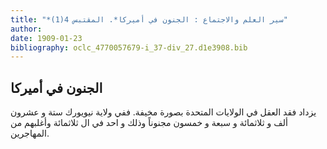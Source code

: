 ```yaml
---
title: "*سير العلم والاجتماع : الجنون في أميركا*. المقتبس 4(1)"
author: 
date: 1909-01-23
bibliography: oclc_4770057679-i_37-div_27.d1e3908.bib
---
```




##  الجنون في أميركا 


 يزداد فقد العقل في الولايات المتحدة بصورة مخيفة. ففي ولاية نيويورك  ستة  و  عشرون  ألف  و  ثلاثمائة  و  سبعة  و  خمسون  مجنوناً وذلك و  احد  في ال  ثلاثمائة  وأغلبهم من المهاجرين. 
